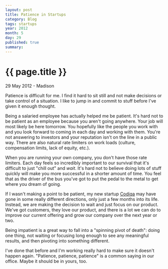 ```yaml
---
layout: post
title: Patience in Startups
category: Blog
tags: startups
year: 2012
month: 5
day: 29 
published: true
summary: 
---
```


# {{ page.title }} #

<p class="meta">29 May 2012 - Madison</p>

Patience is difficult for me. I find it hard to sit still and not make decisions or take control of a situation. I like to jump in and commit to stuff before I've given it enough thought.

Being a salaried employee has actually helped me be patient. It's hard not to be patient as an employee because you aren't going anywhere. Your job will most likely be here tomorrow. You hopefully like the people you work with and you look forward to coming in each day and working with them. You're not answering to investors and your reputation isn't on the line in a public way. There are also natural rate limiters on work loads (culture, compensation limits, lack of equity, etc.).

When you are running your own company, you don't have those rate limiters. Each day feels so incredibly important to our survival that it's difficult to just "chill out" and *wait*. It's hard not to believe doing lots of stuff quickly will make you more successful in a shorter amount of time. You feel that as the driver of the bus you've got to put the pedal to the metal to get where you dream of going.

If I wasn't making a point to be patient, my new startup [Codiqa](http://codiqa.com/) may have gone in some really different directions, only just a few months into its life. Instead, we are making the decision to wait and just focus on our product. We've got customers, they love our product, and there is a lot we can do to improve our current offering and grow our company over the next year or two.

Being impatient is a great way to fall into a "spinning pivot of death": doing one thing, not waiting or focusing long enough to see any meaningful results, and then pivoting into something different. 

I've done that before and I'm working really hard to make sure it doesn't happen again. "Patience, patience, patience" is a common saying in our office. Maybe it should be in yours, too.
